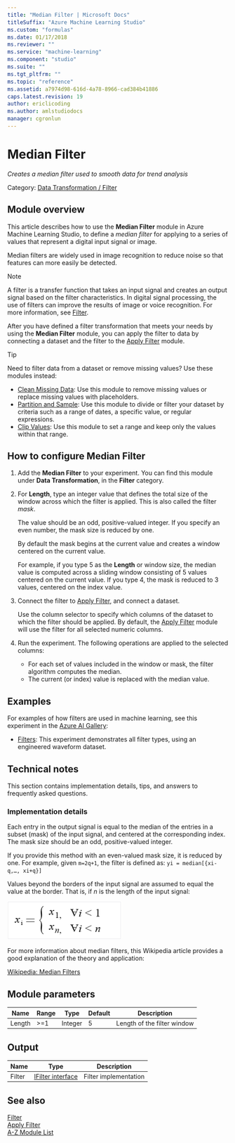 ```yaml
---
title: "Median Filter | Microsoft Docs"
titleSuffix: "Azure Machine Learning Studio"
ms.custom: "formulas"
ms.date: 01/17/2018
ms.reviewer: ""
ms.service: "machine-learning"
ms.component: "studio"
ms.suite: ""
ms.tgt_pltfrm: ""
ms.topic: "reference"
ms.assetid: a7974d98-616d-4a78-8966-cad384b41886
caps.latest.revision: 19
author: ericlicoding
ms.author: amlstudiodocs
manager: cgronlun
---
```

# Median Filter
*Creates a median filter used to smooth data for trend analysis*  
  
 Category: [Data Transformation / Filter](data-transformation-filter.md)  
  
## Module overview  
 
This article describes how to use the **Median Filter** module in Azure Machine Learning Studio, to define a *median filter* for applying to a series of values that represent a digital input signal or image.  

Median filters are widely used in image recognition to reduce noise so that features can more easily be detected.  

> [!NOTE]
> A filter is a transfer function that takes an input signal and creates an output signal based on the filter characteristics.  In digital signal processing, the use of filters can improve the results of image or voice recognition. For more information, see [Filter](data-transformation-filter.md).  

After you have defined a filter transformation that meets your needs by using the **Median Filter** module, you can apply the filter to data by connecting a dataset and the filter to the [Apply Filter](apply-filter.md) module.

> [!TIP]
> Need to filter data from a dataset or remove missing values? Use these modules instead:  
> 
> - [Clean Missing Data](clean-missing-data.md): Use this module to remove missing values or replace missing values with placeholders.  
> - [Partition and Sample](partition-and-sample.md): Use this module to divide or filter your dataset by criteria such as a range of dates, a specific value, or regular expressions.  
> - [Clip Values](clip-values.md): Use this module to set a range and keep only the values within that range.

## How to configure Median Filter  
  
1.  Add the **Median Filter** to your experiment.  You can find this module under **Data Transformation**, in the **Filter** category.
  
2.  For **Length**, type an integer value that defines the total size of the window across which the filter is applied. This is also called the filter *mask*.  
  
     The value should be an odd, positive-valued integer. If you specify an even number, the mask size is reduced by one. 
  
     By default the mask begins at the current value and creates a window centered on the current value.  
  
     For example, if you type 5 as the **Length** or window size, the median value is computed across a sliding window consisting of 5 values centered on the current value. If you type 4, the mask is reduced to 3 values, centered on the index value.

3.  Connect the filter to [Apply Filter](apply-filter.md), and connect a dataset.  
  
     Use the column selector to specify which columns of the dataset to which the filter should be applied. By default, the [Apply Filter](apply-filter.md) module will use the filter for all selected numeric columns.  
  
4.  Run the experiment. The following operations are applied to the selected columns:  
  
    + For each set of values included in the window or mask, the filter algorithm computes the median.
    + The current (or index) value is replaced with the median value.  

## Examples

For examples of how filters are used in machine learning, see this experiment in the [Azure AI Gallery](https://gallery.cortanaintelligence.com/):  
  
-  [Filters](http://go.microsoft.com/fwlink/?LinkId=525732): This experiment demonstrates all filter types, using an engineered waveform dataset.


## Technical notes  

This section contains implementation details, tips, and answers to frequently asked questions.

### Implementation details

Each entry in the output signal is equal to the median of the entries in a subset (mask) of the input signal, and centered at the corresponding index. The mask size should be an odd, positive-valued integer.  
  
If you provide this method with an even-valued mask size, it is reduced by one. For example, given `m=2q+1`, the filter is defined as: `yi = median[{xi-q,…, xi+q}]`
  
Values beyond the borders of the input signal are assumed to equal the value at the border. That is, if _n_ is the length of the input signal: 

 ![values beyond borders of median filter](media/aml-medianfilterborder.png "AML_MedianFilterBorder")  

For more information about median filters, this Wikipedia article provides a good explanation of the theory and application:  
  
 [Wikipedia: Median Filters](http://en.wikipedia.org/wiki/Median_filter)  
  
##  Module parameters  
  
|Name|Range|Type|Default|Description|  
|----------|-----------|----------|-------------|-----------------|  
|Length|>=1|Integer|5|Length of the filter window|  
  
##  Output  
  
|Name|Type|Description|  
|----------|----------|-----------------|  
|Filter|[IFilter interface](ifilter-interface.md)|Filter implementation|  
  
## See also  
 [Filter](data-transformation-filter.md)   
 [Apply Filter](apply-filter.md)   
 [A-Z Module List](a-z-module-list.md)